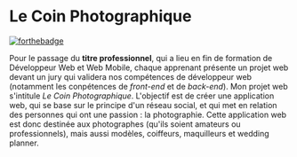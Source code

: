 # Le Coin Photographique

[![forthebadge](https://forthebadge.com/images/badges/built-with-love.svg)](https://forthebadge.com)

Pour le passage du **titre professionnel**, qui a lieu en fin de formation de Développeur Web et Web Mobile, chaque apprenant présente un projet web devant un jury qui validera nos compétences de développeur web (notamment les conpétences de *front-end* et de *back-end*).
Mon projet web s'intitule *Le Coin Photographique*. L'objectif est de créer une application web, qui se base sur le principe d'un réseau social, et qui met en relation des personnes qui ont une passion : la photographie. Cette application web est donc destinée aux photographes (qu'ils soient amateurs ou professionnels), mais aussi modèles, coiffeurs, maquilleurs et wedding planner.
